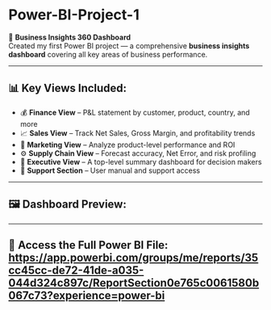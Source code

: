 # Power-BI-Project-1

🚀 **Business Insights 360 Dashboard**  
Created my first Power BI project — a comprehensive **business insights dashboard** covering all key areas of business performance.

---

## 📊 Key Views Included:

- 💰 **Finance View** – P&L statement by customer, product, country, and more
- 📈 **Sales View** – Track Net Sales, Gross Margin, and profitability trends
- 📣 **Marketing View** – Analyze product-level performance and ROI
- ⚙️ **Supply Chain View** – Forecast accuracy, Net Error, and risk profiling
- 🧠 **Executive View** – A top-level summary dashboard for decision makers
- 💬 **Support Section** – User manual and support access

---

## 🖼️ Dashboard Preview:



---

## 🔗 Access the Full Power BI File: https://app.powerbi.com/groups/me/reports/35cc45cc-de72-41de-a035-044d324c897c/ReportSection0e765c0061580b067c73?experience=power-bi
